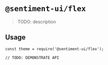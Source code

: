 # `@sentiment-ui/flex`

> TODO: description

## Usage

```
const theme = require('@sentiment-ui/flex');

// TODO: DEMONSTRATE API
```
